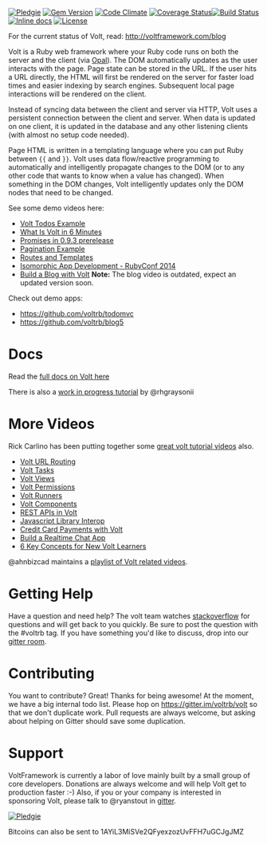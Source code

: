 [![Pledgie](https://pledgie.com/campaigns/26731.png?skin_name=chrome)](https://pledgie.com/campaigns/26731)
[![Gem Version](https://badge.fury.io/rb/volt.svg)](http://badge.fury.io/rb/volt)
[![Code Climate](https://codeclimate.com/github/voltrb/volt/badges/gpa.svg)](https://codeclimate.com/github/voltrb/volt)
[![Coverage Status](https://coveralls.io/repos/voltrb/volt/badge.svg?branch=master)](https://coveralls.io/r/voltrb/volt?branch=master)[![Build Status](http://img.shields.io/travis/voltrb/volt/master.svg?style=flat)](https://travis-ci.org/voltrb/volt)
[![Inline docs](http://inch-ci.org/github/voltrb/volt.svg?branch=master)](http://inch-ci.org/github/voltrb/volt)
[![License](http://img.shields.io/badge/license-MIT-brightgreen.svg?style=flat-square)](http://opensource.org/licenses/MIT)

For the current status of Volt, read: http://voltframework.com/blog

Volt is a Ruby web framework where your Ruby code runs on both the server and the client (via [Opal](https://github.com/opal/opal)). The DOM automatically updates as the user interacts with the page. Page state can be stored in the URL. If the user hits a URL directly, the HTML will first be rendered on the server for faster load times and easier indexing by search engines.  Subsequent local page interactions will be rendered on the client.

Instead of syncing data between the client and server via HTTP, Volt uses a persistent connection between the client and server. When data is updated on one client, it is updated in the database and any other listening clients (with almost no setup code needed).

Page HTML is written in a templating language where you can put Ruby between `{{` and `}}`. Volt uses data flow/reactive programming to automatically and intelligently propagate changes to the DOM (or to any other code that wants to know when a value has changed). When something in the DOM changes, Volt intelligently updates only the DOM nodes that need to be changed.

See some demo videos here:
- [Volt Todos Example](https://www.youtube.com/watch?v=KbFtIt7-ge8)
- [What Is Volt in 6 Minutes](https://www.youtube.com/watch?v=P27EPQ4ne7o)
- [Promises in 0.9.3 prerelease](https://www.youtube.com/watch?v=1RX9i8ivtWI)
- [Pagination Example](https://www.youtube.com/watch?v=1uanfzMLP9g)
- [Routes and Templates](https://www.youtube.com/watch?v=1yNMP3XR6jU)
- [Isomorphic App Development - RubyConf 2014](https://www.youtube.com/watch?v=7i6AL7Walc4)
- [Build a Blog with Volt](https://www.youtube.com/watch?v=c478sMlhx1o)
**Note:** The blog video is outdated, expect an updated version soon.

Check out demo apps:
 - https://github.com/voltrb/todomvc
 - https://github.com/voltrb/blog5

# Docs

Read the [full docs on Volt here](http://voltframework.com/docs)

There is also a [work in progress tutorial](https://github.com/rhgraysonii/volt_tutorial) by @rhgraysonii

# More Videos

Rick Carlino has been putting together some [great volt tutorial videos](http://datamelon.io/blog) also.

 - [Volt URL Routing](http://datamelon.io/blog/2015/routes-and-multi-view-apps.html)
 - [Volt Tasks](http://datamelon.io/blog/2015/creating-volt-task-objects.html)
 - [Volt Views](http://datamelon.io/blog/2015/understanding-views-in-volt-with-a-card-game.html)
 - [Volt Permissions](http://datamelon.io/blog/2015/twitter-clone-demonstrates-volt-permissions.html)
 - [Volt Runners](http://datamelon.io/blog/2015/automation-of-everything-with-volt-runners.html)
 - [Volt Components](http://datamelon.io/blog/2015/staying-productive-with-the-volt-component-ecosystem.html)
 - [REST APIs in Volt](http://datamelon.io/blog/2015/building-rest-apis-with-volt.html)
 - [Javascript Library Interop](http://datamelon.io/blog/2015/using-js-libraries-with-opal.html)
 - [Credit Card Payments with Volt](http://datamelon.io/blog/2015/payment-form-using-volt-and-stripe.html)
 - [Build a Realtime Chat App](http://datamelon.io/blog/2015/building-a-chat-app-in-volt.html)
 - [6 Key Concepts for New Volt Learners](http://datamelon.io/blog/2015/6-concepts-for-volt-beginners.html)

@ahnbizcad maintains a [playlist of Volt related videos](https://www.youtube.com/watch?v=McxtO8ybxy8&list=PLmQFeDKFCPXatHb-zEXwfeMH01DPiZjP7).

# Getting Help

Have a question and need help?  The volt team watches [stackoverflow](http://stackoverflow.com/search?q=voltrb) for questions and will get back to you quickly.  Be sure to post the question with the #voltrb tag.  If you have something you'd like to discuss, drop into our [gitter room](https://gitter.im/voltrb/volt).

# Contributing

You want to contribute? Great! Thanks for being awesome! At the moment, we have a big internal todo list.  Please hop on https://gitter.im/voltrb/volt so that we don't duplicate work. Pull requests are always welcome, but asking about helping on Gitter should save some duplication.

# Support

VoltFramework is currently a labor of love mainly built by a small group of core developers.  Donations are always welcome and will help Volt get to production faster :-)  Also, if you or your company is interested in sponsoring Volt, please talk to @ryanstout in [gitter](https://gitter.im/voltrb/volt).

[![Pledgie](https://pledgie.com/campaigns/26731.png?skin_name=chrome)](https://pledgie.com/campaigns/26731)

Bitcoins can also be sent to 1AYiL3MiSVe2QFyexzozUvFFH7uGCJgJMZ
